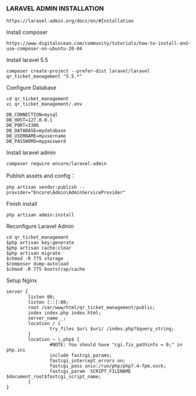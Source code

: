 ### LARAVEL ADMIN INSTALLATION
```
https://laravel-admin.org/docs/en/#Installation
```
Install composer
```
https://www.digitalocean.com/community/tutorials/how-to-install-and-use-composer-on-ubuntu-20-04
```
Install laravel 5.5
```
composer create-project --prefer-dist laravel/laravel qr_ticket_management "5.5.*"
```
Configure Database
```
cd qr_ticket_management
vi qr_ticket_management/.env

DB_CONNECTION=mysql
DB_HOST=127.0.0.1
DB_PORT=3306
DB_DATABASE=mydatabase
DB_USERNAME=myusername
DB_PASSWORD=mypassword
```
Install laravel admin
```
composer require encore/laravel-admin
```
Publish assets and config：
```
php artisan vendor:publish --provider="Encore\Admin\AdminServiceProvider"
```
Finish install
```
php artisan admin:install
```
Reconfigure Laravel Admin
```
cd qr_ticket_management
$php artisan key:generate
$php artisan cache:clear
$php artisan migrate
$chmod -R 775 storage
$composer dump-autoload
$chmod -R 775 bootstrap/cache
```


Setup Nginx
```
server {
        listen 80;
        listen [::]:80;
        root /var/www/html/qr_ticket_management/public;
        index index.php index.html;
        server_name _;
        location / {
                try_files $uri $uri/ /index.php?$query_string;
        }
        location ~ \.php$ {
                #NOTE: You should have "cgi.fix_pathinfo = 0;" in php.ini
                include fastcgi_params;
                fastcgi_intercept_errors on;
                fastcgi_pass unix:/run/php/php7.4-fpm.sock;
                fastcgi_param  SCRIPT_FILENAME $document_root$fastcgi_script_name;
        }
}
```
